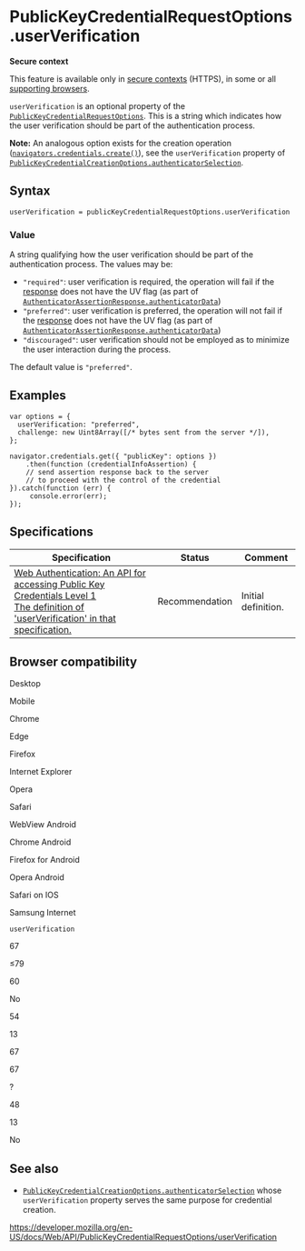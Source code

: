 # PublicKeyCredentialRequestOptions.userVerification

**Secure context**

This feature is available only in [secure contexts](https://developer.mozilla.org/en-US/docs/Web/Security/Secure_Contexts) (HTTPS), in some or all [supporting browsers](#browser_compatibility).

`userVerification` is an optional property of the [`PublicKeyCredentialRequestOptions`](../publickeycredentialrequestoptions). This is a string which indicates how the user verification should be part of the authentication process.

**Note:** An analogous option exists for the creation operation ([`navigators.credentials.create()`](../credentialscontainer/create)), see the `userVerification` property of [`PublicKeyCredentialCreationOptions.authenticatorSelection`](../publickeycredentialcreationoptions/authenticatorselection).

## Syntax

    userVerification = publicKeyCredentialRequestOptions.userVerification

### Value

A string qualifying how the user verification should be part of the authentication process. The values may be:

- `"required"`: user verification is required, the operation will fail if the [response](../authenticatorassertionresponse) does not have the UV flag (as part of [`AuthenticatorAssertionResponse.authenticatorData`](../authenticatorassertionresponse/authenticatordata))
- `"preferred"`: user verification is preferred, the operation will not fail if the [response](../authenticatorassertionresponse) does not have the UV flag (as part of [`AuthenticatorAssertionResponse.authenticatorData`](../authenticatorassertionresponse/authenticatordata))
- `"discouraged"`: user verification should not be employed as to minimize the user interaction during the process.

The default value is `"preferred"`.

## Examples

    var options = {
      userVerification: "preferred",
      challenge: new Uint8Array([/* bytes sent from the server */]),
    };

    navigator.credentials.get({ "publicKey": options })
        .then(function (credentialInfoAssertion) {
        // send assertion response back to the server
        // to proceed with the control of the credential
    }).catch(function (err) {
         console.error(err);
    });

## Specifications

<table><thead><tr class="header"><th>Specification</th><th>Status</th><th>Comment</th></tr></thead><tbody><tr class="odd"><td><a href="https://w3c.github.io/webauthn/#dom-publickeycredentialrequestoptions-userverification">Web Authentication: An API for accessing Public Key Credentials Level 1<br />
<span class="small">The definition of 'userVerification' in that specification.</span></a></td><td><span class="spec-rec">Recommendation</span></td><td>Initial definition.</td></tr></tbody></table>

## Browser compatibility

Desktop

Mobile

Chrome

Edge

Firefox

Internet Explorer

Opera

Safari

WebView Android

Chrome Android

Firefox for Android

Opera Android

Safari on IOS

Samsung Internet

`userVerification`

67

≤79

60

No

54

13

67

67

?

48

13

No

## See also

- [`PublicKeyCredentialCreationOptions.authenticatorSelection`](../publickeycredentialcreationoptions/authenticatorselection) whose `userVerification` property serves the same purpose for credential creation.

<a href="https://developer.mozilla.org/en-US/docs/Web/API/PublicKeyCredentialRequestOptions/userVerification" class="_attribution-link">https://developer.mozilla.org/en-US/docs/Web/API/PublicKeyCredentialRequestOptions/userVerification</a>
